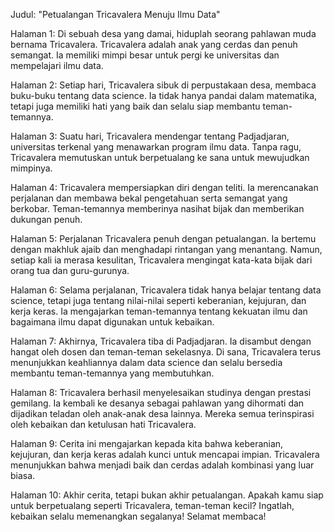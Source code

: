 Judul: "Petualangan Tricavalera Menuju Ilmu Data"

Halaman 1:
Di sebuah desa yang damai, hiduplah seorang pahlawan muda bernama Tricavalera. Tricavalera adalah anak yang cerdas dan penuh semangat. Ia memiliki mimpi besar untuk pergi ke universitas dan mempelajari ilmu data.

Halaman 2:
Setiap hari, Tricavalera sibuk di perpustakaan desa, membaca buku-buku tentang data science. Ia tidak hanya pandai dalam matematika, tetapi juga memiliki hati yang baik dan selalu siap membantu teman-temannya.

Halaman 3:
Suatu hari, Tricavalera mendengar tentang Padjadjaran, universitas terkenal yang menawarkan program ilmu data. Tanpa ragu, Tricavalera memutuskan untuk berpetualang ke sana untuk mewujudkan mimpinya.

Halaman 4:
Tricavalera mempersiapkan diri dengan teliti. Ia merencanakan perjalanan dan membawa bekal pengetahuan serta semangat yang berkobar. Teman-temannya memberinya nasihat bijak dan memberikan dukungan penuh.

Halaman 5:
Perjalanan Tricavalera penuh dengan petualangan. Ia bertemu dengan makhluk ajaib dan menghadapi rintangan yang menantang. Namun, setiap kali ia merasa kesulitan, Tricavalera mengingat kata-kata bijak dari orang tua dan guru-gurunya.

Halaman 6:
Selama perjalanan, Tricavalera tidak hanya belajar tentang data science, tetapi juga tentang nilai-nilai seperti keberanian, kejujuran, dan kerja keras. Ia mengajarkan teman-temannya tentang kekuatan ilmu dan bagaimana ilmu dapat digunakan untuk kebaikan.

Halaman 7:
Akhirnya, Tricavalera tiba di Padjadjaran. Ia disambut dengan hangat oleh dosen dan teman-teman sekelasnya. Di sana, Tricavalera terus menunjukkan keahliannya dalam data science dan selalu bersedia membantu teman-temannya yang membutuhkan.

Halaman 8:
Tricavalera berhasil menyelesaikan studinya dengan prestasi gemilang. Ia kembali ke desanya sebagai pahlawan yang dihormati dan dijadikan teladan oleh anak-anak desa lainnya. Mereka semua terinspirasi oleh kebaikan dan ketulusan hati Tricavalera.

Halaman 9:
Cerita ini mengajarkan kepada kita bahwa keberanian, kejujuran, dan kerja keras adalah kunci untuk mencapai impian. Tricavalera menunjukkan bahwa menjadi baik dan cerdas adalah kombinasi yang luar biasa.

Halaman 10:
Akhir cerita, tetapi bukan akhir petualangan. Apakah kamu siap untuk berpetualang seperti Tricavalera, teman-teman kecil? Ingatlah, kebaikan selalu memenangkan segalanya! Selamat membaca!

